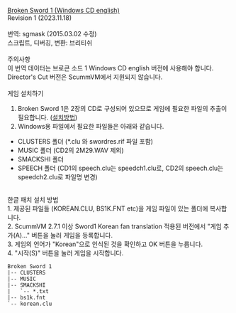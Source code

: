 [Broken Sword 1 (Windows CD english)](https://cdromance.com/scummvm/broken-sword-shadow-templars-windows-english-espanol/)</br>
Revision 1 (2023.11.18)</br>
</br>
​번역: sgmask (2015.03.02 수정)</br>
스크립트, 디버깅, 변환: 브리티쉬</br>
</br>
주의사항</br>
이 번역 데이터는 브로큰 소드 1 Windows CD english 버전에 사용해야 합니다. Director's Cut 버전은 ScummVM에서 지원되지 않습니다.</br>
</br>
게임 설치하기</br>
1. Broken Sword 1은 2장의 CD로 구성되어 있으므로 게임에 필요한 파일의 추출이 필요합니다. ([설치방법](https://wiki.scummvm.org/index.php?title=Broken_Sword_1))</br>
2. Windows용 파일에서 필요한 파일들은 아래와 같습니다.
* CLUSTERS 폴더 (*.clu 와 swordres.rif 파일 포함)
* MUSIC 폴더 (CD2의 2M29.WAV 제외)
* SMACKSHI 폴더
* SPEECH 폴더 (CD1의 speech.clu는 speedch1.clu로, CD2의 speech.clu는 speedch2.clu로 파일명 변경)

</br>
한글 패치 설치 방법</br>
1. 제공된 파일들 (KOREAN.CLU, BS1K.FNT etc)을 게임 파일이 있는 폴더에 복사합니다.</br>
2. ScummVM 2.7.1 이상 Sword1 Korean fan translation 적용된 버전에서 "게임 추가(A)..." 버튼을 눌러 게임을 등록합니다.</br>
3. 게임의 언어가 "Korean"으로 인식된 것을 확인하고 OK 버튼을 누릅니다.</br>
4. "시작(S)" 버튼을 눌러 게임을 시작합니다.</br>

```
Broken Sword 1
|-- CLUSTERS
|-- MUSIC
|-- SMACKSHI
|   `-- *.txt
|-- bs1k.fnt
`-- korean.clu
```